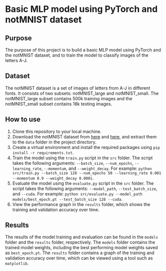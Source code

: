 # Basic MLP model using PyTorch and notMNIST dataset

## Purpose
The purpose of this project is to build a basic MLP model using PyTorch and the notMNIST dataset, and to train the model to classify images of the letters A-J.

## Dataset
The notMNIST dataset is a set of images of letters from A-J in different fonts. It consists of two subsets: notMNIST_large and notMNIST_small. The notMNIST_large subset contains 500k training images and the notMNIST_small subset contains 18k testing images.

## How to use
1. Clone this repository to your local machine.
2. Download the notMNIST dataset from [here](http://yaroslavvb.com/upload/notMNIST/notMNIST_small.tar.gz) and [here](http://yaroslavvb.com/upload/notMNIST/notMNIST_large.tar.gz), and extract them to the `data` folder in the project directory.
3. Create a virtual environment and install the required packages using `pip install -r requirements.txt`.
4. Train the model using the `train.py` script in the `src` folder. The script takes the following arguments: `--batch_size`, `--num_epochs`, `--learning_rate`, `--momentum`, and `--weight_decay`. For example: `python src/train.py --batch_size 128 --num_epochs 50 --learning_rate 0.001 --momentum 0.9 --weight_decay 0.0001`.
5. Evaluate the model using the `evaluate.py` script in the `src` folder. The script takes the following arguments: `--model_path`, `--test_batch_size`, and `--cuda`. For example: `python src/evaluate.py --model_path models/best_epoch.pt --test_batch_size 128 --cuda`.
6. View the performance graph in the `results` folder, which shows the training and validation accuracy over time.

## Results
The results of the model training and evaluation can be found in the `models` folder and the `results` folder, respectively. The `models` folder contains the trained model weights, including the best performing model weights saved as `best_epoch.pt`. The `results` folder contains a graph of the training and validation accuracy over time, which can be viewed using a tool such as `matplotlib`.